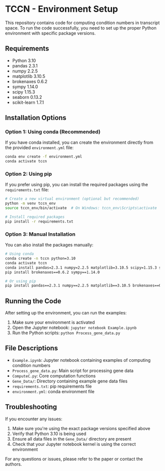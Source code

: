 # TCCN - Environment Setup

This repository contains code for computing condition numbers in transcript space. To run the code successfully, you need to set up the proper Python environment with specific package versions.

## Requirements

- Python 3.10
- pandas 2.3.1
- numpy 2.2.5
- matplotlib 3.10.5
- brokenaxes 0.6.2
- sympy 1.14.0
- scipy 1.15.3
- seaborn 0.13.2
- scikit-learn 1.7.1

## Installation Options

### Option 1: Using conda (Recommended)

If you have conda installed, you can create the environment directly from the provided `environment.yml` file:

```bash
conda env create -f environment.yml
conda activate tccn
```

### Option 2: Using pip

If you prefer using pip, you can install the required packages using the `requirements.txt` file:

```bash
# Create a new virtual environment (optional but recommended)
python -m venv tccn_env
source tccn_env/bin/activate  # On Windows: tccn_env\Scripts\activate

# Install required packages
pip install -r requirements.txt
```

### Option 3: Manual Installation

You can also install the packages manually:

```bash
# Using conda
conda create -n tccn python=3.10
conda activate tccn
conda install pandas=2.3.1 numpy=2.2.5 matplotlib=3.10.5 scipy=1.15.3 seaborn=0.13.2 scikit-learn=1.7.1
pip install brokenaxes==0.6.2 sympy==1.14.0

# Or using pip
pip install pandas==2.3.1 numpy==2.2.5 matplotlib==3.10.5 brokenaxes==0.6.2 sympy==1.14.0 scipy==1.15.3 seaborn==0.13.2 scikit-learn==1.7.1
```

## Running the Code

After setting up the environment, you can run the examples:

1. Make sure your environment is activated
2. Open the Jupyter notebook: `jupyter notebook Example.ipynb`
3. Run the Python scripts: `python Process_gene_data.py`

## File Descriptions

- `Example.ipynb`: Jupyter notebook containing examples of computing condition numbers
- `Process_gene_data.py`: Main script for processing gene data
- `ComputeC.py`: Core computation functions
- `Gene_Data/`: Directory containing example gene data files
- `requirements.txt`: pip requirements file
- `environment.yml`: conda environment file

## Troubleshooting

If you encounter any issues:

1. Make sure you're using the exact package versions specified above
2. Verify that Python 3.10 is being used
3. Ensure all data files in the `Gene_Data/` directory are present
4. Check that your Jupyter notebook kernel is using the correct environment

For any questions or issues, please refer to the paper or contact the authors.
